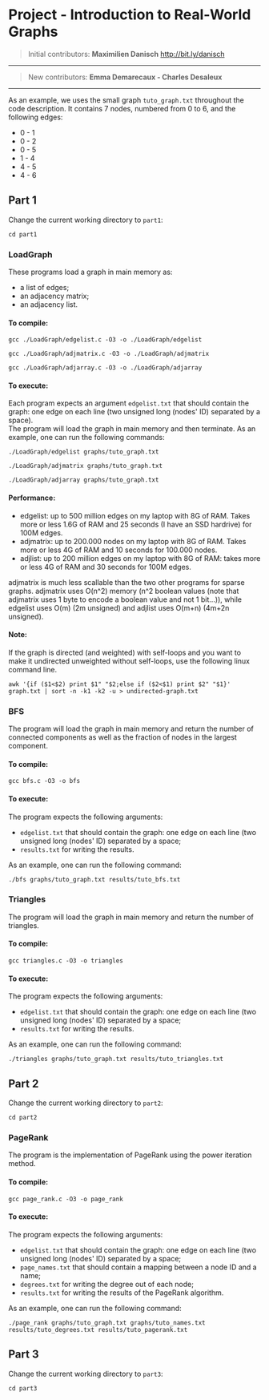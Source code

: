 # Project - Introduction to Real-World Graphs

>Initial contributors: **Maximilien Danisch**
>http://bit.ly/danisch
************************
>New contributors: **Emma Demarecaux - Charles Desaleux**
************************

As an example, we uses the small graph `tuto_graph.txt` throughout the code description. It contains 7 nodes, numbered from 0 to 6, and the following edges:

* 0 - 1
* 0 - 2
* 0 - 5
* 1 - 4
* 4 - 5
* 4 - 6

## Part 1

Change the current working directory to `part1`:
```
cd part1
```

### LoadGraph

These programs load a graph in main memory as:

* a list of edges;
* an adjacency matrix;
* an adjacency list.

#### To compile:

```
gcc ./LoadGraph/edgelist.c -O3 -o ./LoadGraph/edgelist
```
```
gcc ./LoadGraph/adjmatrix.c -O3 -o ./LoadGraph/adjmatrix
```
```
gcc ./LoadGraph/adjarray.c -O3 -o ./LoadGraph/adjarray
```

#### To execute:

Each program expects an argument `edgelist.txt` that should contain the graph: one edge on each line (two unsigned long (nodes' ID) separated by a space).  
The program will load the graph in main memory and then terminate.
As an example, one can run the following commands:

```
./LoadGraph/edgelist graphs/tuto_graph.txt
```
```
./LoadGraph/adjmatrix graphs/tuto_graph.txt
```
```
./LoadGraph/adjarray graphs/tuto_graph.txt
```

#### Performance:

- edgelist: up to 500 million edges on my laptop with 8G of RAM. Takes more or less 1.6G of RAM and 25 seconds (I have an SSD hardrive) for 100M edges.
- adjmatrix: up to 200.000 nodes on my laptop with 8G of RAM. Takes more or less 4G of RAM and 10 seconds for 100.000 nodes.
- adjlist: up to 200 million edges on my laptop with 8G of RAM: takes more or less 4G of RAM and 30 seconds for 100M edges.

adjmatrix is much less scallable than the two other programs for sparse graphs. adjmatrix uses O(n^2) memory (n^2 boolean values (note that adjmatrix uses 1 byte to encode a boolean value and not 1 bit...)), while edgelist uses O(m) (2m unsigned) and adjlist uses O(m+n) (4m+2n unsigned).

#### Note:

If the graph is directed (and weighted) with self-loops and you want to make it undirected unweighted without self-loops, use the following linux command line.  

```
awk '{if ($1<$2) print $1" "$2;else if ($2<$1) print $2" "$1}' graph.txt | sort -n -k1 -k2 -u > undirected-graph.txt
```

### BFS

The program will load the graph in main memory and return the number of connected components as well as the fraction of nodes in the largest component.

#### To compile:

```
gcc bfs.c -O3 -o bfs
```

#### To execute:

The program expects the following arguments:
 
 * `edgelist.txt` that should contain the graph: one edge on each line (two unsigned long (nodes' ID) separated by a space; 
 * `results.txt` for writing the results.
 
As an example, one can run the following command:

```
./bfs graphs/tuto_graph.txt results/tuto_bfs.txt
```

### Triangles

The program will load the graph in main memory and return the number of triangles.
#### To compile:

```
gcc triangles.c -O3 -o triangles
```

#### To execute:

The program expects the following arguments:
 
 * `edgelist.txt` that should contain the graph: one edge on each line (two unsigned long (nodes' ID) separated by a space; 
 * `results.txt` for writing the results.
 
As an example, one can run the following command:

```
./triangles graphs/tuto_graph.txt results/tuto_triangles.txt
```

## Part 2

Change the current working directory to `part2`:
```
cd part2
```

### PageRank

The program is the implementation of PageRank using the power iteration method.

#### To compile:

```
gcc page_rank.c -O3 -o page_rank
```

#### To execute:

The program expects the following arguments:
 
 * `edgelist.txt` that should contain the graph: one edge on each line (two unsigned long (nodes' ID) separated by a space; 
 * `page_names.txt` that should contain a mapping between a node ID and a name;
 * `degrees.txt` for writing the degree out of each node;
 * `results.txt` for writing the results of the PageRank algorithm.

As an example, one can run the following command:

```
./page_rank graphs/tuto_graph.txt graphs/tuto_names.txt results/tuto_degrees.txt results/tuto_pagerank.txt
```

## Part 3

Change the current working directory to `part3`:
```
cd part3
```
